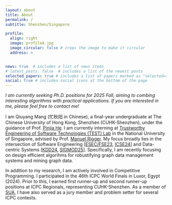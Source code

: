 ```yaml
---
layout: about
title: About
permalink: /
subtitle: Shenzhen/Singapore

profile:
  align: right
  image: profile4.jpg
  image_circular: false # crops the image to make it circular
  address: >


news: true  # includes a list of news items
# latest_posts: false  # includes a list of the newest posts
selected_papers: true # includes a list of papers marked as "selected={true}"
social: true # includes social icons at the bottom of the page
---
```


*I am currently seeking Ph.D. positions for 2025 Fall, aiming to combing interesting algorithms with practical applications. If you are interested in me, please feel free to contact me!*

I am Qiuyang Mang (忙秋阳 in Chinese), a final-year undergraduate at The Chinese University of Hong Kong, Shenzhen (CUHK-Shenzhen), under the guidance of Prof. [Pinjia He](https://pinjiahe.github.io/). I am currently interning at [Trustworthy Engineering of Software Technologies (TEST) Lab](https://nus-test.github.io/) in the National University of Singapore, advised by Prof. [Manuel Rigger](https://www.manuelrigger.at/). My focus broadly lies in the intersection of Software Engineering [[ESEC/FSE23](https://arxiv.org/pdf/2308.07937), [ICSE24](https://joyemang33.github.io/assets/pdf/GRev.pdf)] and Data-centric Systems [[KDD24](https://arxiv.org/pdf/2402.05006), [SIGMOD25](https://dl.acm.org/doi/pdf/10.1145/3698810)]. Specifically, I am recently focusing on design efficient algorihms for robustifying graph data management systems and mining graph data. 

In addition to my research, I am actively involved in Competitive Programming. I participated in the 46th ICPC World Finals in Luxor, Egypt (2024). Prior to this, I earned first runner-up and second runner-up positions at ICPC Regionals, representing CUHK-Shenzhen. As a member of [SUA](https://sua.ac/), I have also served as a jury member and problem setter for several ICPC contests. 





